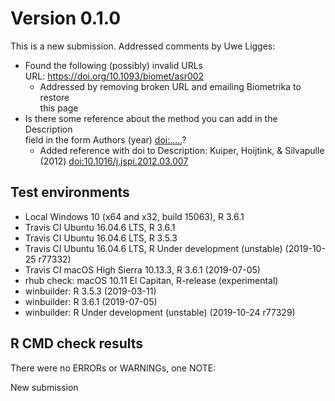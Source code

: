 # Version 0.1.0

This is a new submission.
Addressed comments by Uwe Ligges:

* Found the following (possibly) invalid URLs  
    URL: https://doi.org/10.1093/biomet/asr002
    + Addressed by removing broken URL and emailing Biometrika to restore  
      this page
* Is there some reference about the method you can add in the Description  
    field in the form Authors (year) <doi:.....>?
    + Added reference with doi to Description: Kuiper, Hoijtink, & Silvapulle  
        (2012) <doi:10.1016/j.jspi.2012.03.007>

## Test environments
* Local Windows 10 (x64 and x32, build 15063), R 3.6.1
* Travis CI Ubuntu 16.04.6 LTS, R 3.6.1
* Travis CI Ubuntu 16.04.6 LTS, R 3.5.3
* Travis CI Ubuntu 16.04.6 LTS, R Under development (unstable) (2019-10-25 r77332)
* Travis CI macOS High Sierra 10.13.3, R 3.6.1 (2019-07-05)
* rhub check: macOS 10.11 El Capitan, R-release (experimental)
* winbuilder: R 3.5.3 (2019-03-11)
* winbuilder: R 3.6.1 (2019-07-05)
* winbuilder: R Under development (unstable) (2019-10-24 r77329)

## R CMD check results
There were no ERRORs or WARNINGs, one NOTE:

New submission

